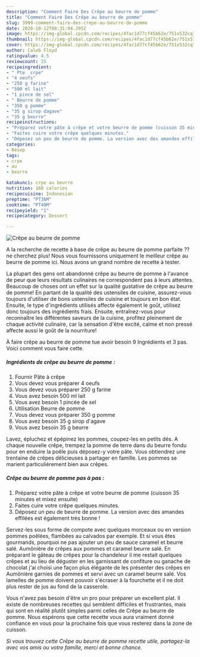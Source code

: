 ```yaml
---
description: "Comment Faire Des Crêpe au beurre de pomme"
title: "Comment Faire Des Crêpe au beurre de pomme"
slug: 3999-comment-faire-des-crepe-au-beurre-de-pomme
date: 2020-10-12T08:31:04.295Z
image: https://img-global.cpcdn.com/recipes/4fac1d77cf45b62e/751x532cq70/crepe-au-beurre-de-pomme-photo-principale-de-la-recette.jpg
thumbnail: https://img-global.cpcdn.com/recipes/4fac1d77cf45b62e/751x532cq70/crepe-au-beurre-de-pomme-photo-principale-de-la-recette.jpg
cover: https://img-global.cpcdn.com/recipes/4fac1d77cf45b62e/751x532cq70/crepe-au-beurre-de-pomme-photo-principale-de-la-recette.jpg
author: Caleb Floyd
ratingvalue: 4.5
reviewcount: 15
recipeingredient:
- " Pte  crpe"
- "4 oeufs"
- "250 g farine"
- "500 ml lait"
- "1 pince de sel"
- " Beurre de pomme"
- "350 g pomme"
- "35 g sirop dagave"
- "35 g beurre"
recipeinstructions:
- "Préparez votre pâte à crêpe et votre beurre de pomme (cuisson 35 minutes et mixez ensuite)"
- "Faites cuire votre crêpe quelques minutes."
- "Déposez un peu de beurre de pomme. La version avec des amandes effilées est également très bonne !"
categories:
- Resep
tags:
- crpe
- au
- beurre

katakunci: crpe au beurre 
nutrition: 168 calories
recipecuisine: Indonesian
preptime: "PT36M"
cooktime: "PT40M"
recipeyield: "1"
recipecategory: Dessert

---
```



![Crêpe au beurre de pomme](https://img-global.cpcdn.com/recipes/4fac1d77cf45b62e/751x532cq70/crepe-au-beurre-de-pomme-photo-principale-de-la-recette.jpg)

A la recherche de recette à base de crêpe au beurre de pomme parfaite ?? ne cherchez plus! Nous vous fournissons uniquement le meilleur crêpe au beurre de pomme ici. Nous avons un grand nombre de recette à tester.

La plupart des gens ont abandonné crêpe au beurre de pomme à l'avance de peur que leurs résultats culinaires ne correspondent pas à leurs attentes. Beaucoup de choses ont un effet sur la qualité gustative de crêpe au beurre de pomme! En partant de la qualité des ustensiles de cuisine, assurez-vous toujours d'utiliser de bons ustensiles de cuisine et toujours en bon état. Ensuite, le type d'ingrédients utilisés affecte également le goût, utilisez donc toujours des ingrédients frais. Ensuite, entraînez-vous pour reconnaître les différentes saveurs de la cuisine, profitez pleinement de chaque activité culinaire, car la sensation d'être excité, calme et non pressé affecte aussi le goût de la nourriture!

<!--inarticleads1-->

À faire crêpe au beurre de pomme tue avoir besoin 9 Ingrédients et 3 pas. Voici comment vous faire cette.

##### Ingrédients de crêpe au beurre de pomme :

1. Fournir  Pâte à crêpe
1. Vous devez vous préparer 4 oeufs
1. Vous devez vous préparer 250 g farine
1. Vous avez besoin 500 ml lait
1. Vous avez besoin 1 pincée de sel
1. Utilisation  Beurre de pomme
1. Vous devez vous préparer 350 g pomme
1. Vous avez besoin 35 g sirop d&#39;agave
1. Vous avez besoin 35 g beurre


Lavez, épluchez et épépinez les pommes, coupez-les en petits dés. A chaque nouvelle crêpe, trempez la pomme de terre dans du beurre fondu pour en enduire la poêle puis déposez-y votre pâte. Vous obtiendrez une trentaine de crêpes délicieuses à partager en famille. Les pommes se marient particulièrement bien aux crêpes. 

<!--inarticleads2-->

##### Crêpe au beurre de pomme pas à pas :

1. Préparez votre pâte à crêpe et votre beurre de pomme (cuisson 35 minutes et mixez ensuite)
1. Faites cuire votre crêpe quelques minutes.
1. Déposez un peu de beurre de pomme. La version avec des amandes effilées est également très bonne !


Servez-les sous forme de compote avec quelques morceaux ou en version pommes poêlées, flambées au calvados par exemple. Et si vous êtes gourmands, pourquoi ne pas ajouter un peu de sauce caramel et beurre salé. Aumônière de crêpes aux pommes et caramel beurre salé. En préparant le gâteau de crêpes pour la chandeleur il me restait quelques crêpes et au lieu de déguster en les garnissant de confiture ou ganache de chocolat j&#39;ai choisi une façon plus élégante de les présenter des crêpes en Aumônière garnies de pommes et servi avec un caramel beurre salé. Vos lamelles de pomme doivent pouvoir s&#39;écraser à la fourchette et il ne doit plus rester de jus au fond de la casserole. 

<!--inarticleads1-->

<p>
Vous n'avez pas besoin d'être un pro pour préparer un excellent plat. Il existe de nombreuses recettes qui semblent difficiles et frustrantes, mais qui sont en réalité plutôt simples parmi celles de Crêpe au beurre de pomme. Nous espérons que cette recette vous aura vraiment donné confiance en vous pour la prochaine fois que vous resterez dans la zone de cuisson.
</p>

<p>
<i>Si vous trouvez cette Crêpe au beurre de pomme recette utile, partagez-la avec vos amis ou votre famille, merci et bonne chance.</i>
</p>
